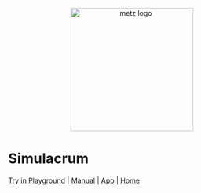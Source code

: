 <p align="center">
	<img alt="metz logo" src="https://cdn.statically.io/img/raw.githubusercontent.com/metz-sh/docs/main/logo/logo.png" height=250 width=250 />
</p>

# Simulacrum

<p>
	<a href="https://try.metz.sh">Try in Playground</a>
	 &#124;
	<a href="https://docs.metz.sh">Manual</a>
	 &#124;
	<a href="https://app.metz.sh">App</a>
	 &#124;
	<a href="https://metz.sh">Home</a>
</p>
